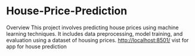 # House-Price-Prediction
Overview This project involves predicting house prices using machine learning techniques. It includes data preprocessing, model training, and evaluation using a dataset of housing prices.
[http://localhost:8501/](https://6e9c-2600-1700-276-8040-45f7-450d-6eb3-3fd2.ngrok-free.app/) vist for app for house prediction
